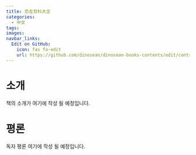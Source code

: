 ```yaml
---
title: 恐龙百科大全
categories:
  - 中文
tags:
images:
navbar_links:
  Edit on GitHub:
    icon: fas fa-edit
    url: https://github.com/dinosean/dinosean-books-contents/edit/contribution/books/6cd4e752e2119c63c607be6bb97d17aa.md
---
```

# 소개
책의 소개가 여기에 작성 될 예정입니다.

# 평론
독자 평론 여기에 작성 될 예정입니다.
